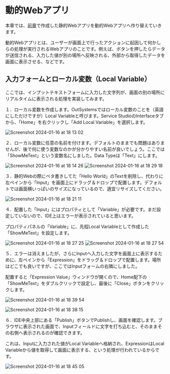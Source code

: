 # 動的Webアプリ
本章では、[前章](https://github.com/taijihagino/low-code-dev/blob/main/OutSystems/%E3%83%81%E3%83%A5%E3%83%BC%E3%83%88%E3%83%AA%E3%82%A2%E3%83%AB/1.%20IDE%E3%81%A8%E9%9D%99%E7%9A%84Web%E3%82%A2%E3%83%95%E3%82%9A%E3%83%AA.md)で作成した静的Webアプリを動的Webアプリへ作り替えていきます。

動的Webアプリとは、ユーザーが画面上で行ったアクションに起因して何かしらの処理が実行されるWebアプリのことです。例えば、ボタンを押したらデータが送信される、入力した値が別の場所へ反映される、外部から取得したデータを画面に表示させる、などです。

## 入力フォームとローカル変数（Local Variable）
ここでは、インプットテキストフォームに入力した文字列が、画面の別の場所にリアルタイムに表示される処理を実装してみます。

１．ローカル変数を作成します。OutSystemsではローカル変数のことを（英語にしただけですが）Local Variableと呼びます。Service StudioのInterfaceタブから、「Home」を右クリックし「Add Local Variable」を選択します。

![Screenshot 2024-01-16 at 18 13 02](https://github.com/taijihagino/low-code-dev/assets/12064399/afbd066d-19df-422d-b359-4f9f68929834)

２．ローカル変数に任意の名前を付けます。デフォルトのままでも問題はありませんが、後で何に使う変数なのかが分かりやすい名前が良いでしょう。ここでは「ShowMeText」という変数名にしました。Data Typeは「Text」にします。

![Screenshot 2024-01-16 at 18 14 26](https://github.com/taijihagino/low-code-dev/assets/12064399/b170e2d8-96f5-47a0-80b4-644a9a50e4ff)
![Screenshot 2024-01-16 at 18 29 18](https://github.com/taijihagino/low-code-dev/assets/12064399/069c7fc9-7531-4fae-aa02-34e25aac7bfd)

３．静的Webの際にベタ書きしてた「Hello World」のTextを削除し、代わりに左ペインから「Input」を画面上にドラッグ＆ドロップで配置します。デフォルトでは画面横いっぱいのサイズになっているので、適宜リサイズしてください。

![Screenshot 2024-01-16 at 18 21 11](https://github.com/taijihagino/low-code-dev/assets/12064399/063f4ca2-3982-4d66-80b3-aaeeb61b64a3)

４．配置した「Input」にはプロパティとして「Variable」が必要です。まだ設定していないので、IDE上はエラーが表示されていると思います。

プロパティパネルの「Variable」に、先程Local Variableとして作成した「ShowMeText」を設定します。

![Screenshot 2024-01-16 at 18 27 25](https://github.com/taijihagino/low-code-dev/assets/12064399/3c139ccc-61a5-4921-b303-3aec9a6a078d)
![Screenshot 2024-01-16 at 18 27 54](https://github.com/taijihagino/low-code-dev/assets/12064399/a5541b15-5363-4177-954b-313b7c1abf85)

５．エラーは消えましたが、さらにInputへ入力した文字を画面上に表示するために、左ペインから「Expression」をドラッグ＆ドロップで配置します。場所はどこでも良いですが、ここではInputフォームの右隣にしました。

配置すると「Expression Value」ウィンドウが開くので、Home配下の「ShowMeText」をダブルクリックで設定し、最後に「Close」ボタンをクリックします。

![Screenshot 2024-01-16 at 18 39 54](https://github.com/taijihagino/low-code-dev/assets/12064399/fa54ada1-b6ea-419a-891e-33aa8374c835)

![Screenshot 2024-01-16 at 18 38 15](https://github.com/taijihagino/low-code-dev/assets/12064399/ec4d014f-4ba6-490e-9b3e-c5906b8eae5f)

６．IDE中央上部にある「Publish」ボタンでPublishし、画面を確認します。ブラウザに表示された画面で、Inputフィールドに文字を打ち込むと、そのままその右側へ表示されるのが確認できます。

これは、Inputに入力された値がLocal Variableへ格納され、ExpressionはLocal Variableから値を取得して画面に表示する、という処理が行われているからです。

![Screenshot 2024-01-16 at 18 45 05](https://github.com/taijihagino/low-code-dev/assets/12064399/eb7214f3-4758-4407-9fbf-1e5b9e6b7203)
